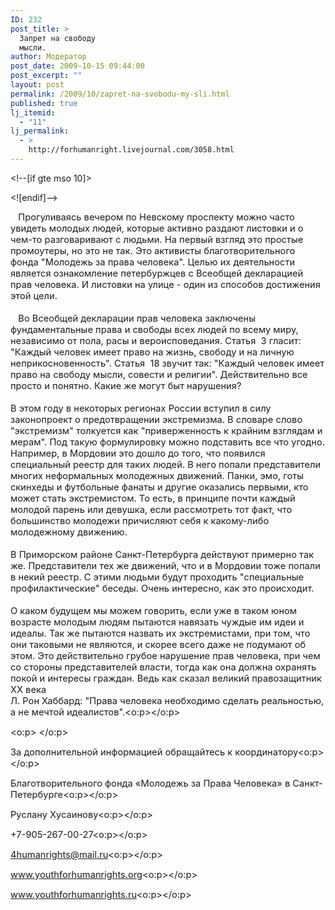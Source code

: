 ```yaml
---
ID: 232
post_title: >
  Запрет на свободу
  мысли.
author: Модератор
post_date: 2009-10-15 09:44:00
post_excerpt: ""
layout: post
permalink: /2009/10/zapret-na-svobodu-my-sli.html
published: true
lj_itemid:
  - "11"
lj_permalink:
  - >
    http://forhumanright.livejournal.com/3058.html
---
```

<meta content="text/html; charset=utf-8" http-equiv="Content-Type"><meta content="Word.Document" name="ProgId"><meta content="Microsoft Word 11" name="Generator"><meta content="Microsoft Word 11" name="Originator"><link href="file:///C:%5CDOCUME%7E1%5C9335%7E1%5CLOCALS%7E1%5CTemp%5Cmsohtml1%5C01%5Cclip_filelist.xml" rel="File-List" /><!--[if gte mso 9]><xml>
 <w:WordDocument>
  <w:View>Normal</w:View>
  <w:Zoom>0</w:Zoom>
  <w:PunctuationKerning/>
  <w:ValidateAgainstSchemas/>
  <w:SaveIfXMLInvalid>false</w:SaveIfXMLInvalid>
  <w:IgnoreMixedContent>false</w:IgnoreMixedContent>
  <w:AlwaysShowPlaceholderText>false</w:AlwaysShowPlaceholderText>
  <w:Compatibility>
   <w:BreakWrappedTables/>
   <w:SnapToGridInCell/>
   <w:WrapTextWithPunct/>
   <w:UseAsianBreakRules/>
   <w:DontGrowAutofit/>
  </w:Compatibility>
  <w:BrowserLevel>MicrosoftInternetExplorer4</w:BrowserLevel>
 </w:WordDocument>
</xml><![endif]--><!--[if gte mso 9]><xml>
 <w:LatentStyles DefLockedState="false" LatentStyleCount="156">
 </w:LatentStyles>
</xml><![endif]--><style type="text/css">
<!--
 /* Style Definitions */
 p.MsoNormal, li.MsoNormal, div.MsoNormal
	{mso-style-parent:"";
	margin:0cm;
	margin-bottom:.0001pt;
	mso-pagination:widow-orphan;
	font-size:12.0pt;
	font-family:"Times New Roman";
	mso-fareast-font-family:"Times New Roman";}
@page Section1
	{size:612.0pt 792.0pt;
	margin:2.0cm 42.5pt 2.0cm 3.0cm;
	mso-header-margin:36.0pt;
	mso-footer-margin:36.0pt;
	mso-paper-source:0;}
div.Section1
	{page:Section1;}
-->
</style><!--[if gte mso 10]>
<style>
 /* Style Definitions */
 table.MsoNormalTable
	{mso-style-name:"Обычная таблица";
	mso-tstyle-rowband-size:0;
	mso-tstyle-colband-size:0;
	mso-style-noshow:yes;
	mso-style-parent:"";
	mso-padding-alt:0cm 5.4pt 0cm 5.4pt;
	mso-para-margin:0cm;
	mso-para-margin-bottom:.0001pt;
	mso-pagination:widow-orphan;
	font-size:10.0pt;
	font-family:"Times New Roman";
	mso-ansi-language:#0400;
	mso-fareast-language:#0400;
	mso-bidi-language:#0400;}
</style>
<![endif]-->  <p class="MsoNormal"><span style="font-size: 11pt;">&nbsp;&nbsp;&nbsp;Прогуливаясь вечером по Невскому проспекту можно часто увидеть молодых людей, которые активно раздают листовки и о чем-то разговаривают с людьми. На первый взгляд это простые промоутеры, но это не так. Это активисты благотворительного фонда &quot;Молодежь за права человека&quot;. Целью их деятельности является ознакомление петербуржцев с Всеобщей декларацией прав человека. И листовки на улице - один из способов достижения этой цели.<br /> <br /> &nbsp;&nbsp;&nbsp;Во Всеобщей декларации прав человека заключены фундаментальные права и свободы всех людей по всему миру, независимо от пола, расы и вероисповедания. Статья &nbsp;3 гласит: &quot;Каждый человек имеет право на жизнь, свободу и на личную неприкосновенность&quot;. Статья &nbsp;18 звучит так: &quot;Каждый человек имеет право на свободу мысли, совести и религии&quot;. Действительно все просто и понятно. Какие же могут быт нарушения?<br /> <br /> В этом году в некоторых регионах России вступил в силу законопроект о предотвращении экстремизма. В словаре слово &quot;экстремизм&quot; толкуется как &quot;приверженность к крайним взглядам и мерам&quot;. Под такую формулировку можно подставить все что угодно. Например, в Мордовии это дошло до того, что появился специальный реестр для таких людей. В него попали представители многих неформальных молодежных движений. Панки, эмо, готы скинхеды и футбольные фанаты и другие оказались первыми, кто может стать экстремистом. То есть, в принципе почти каждый молодой парень или девушка, если рассмотреть тот факт, что большинство молодежи причисляют себя к какому-либо молодежному движению.<br /> <br /> В Приморском районе Санкт-Петербурга действуют примерно так же. Представители тех же движений, что и в Мордовии тоже попали в некий реестр. С этими людьми будут проходить &quot;специальные профилактические&quot; беседы. Очень интересно, как это происходит.<br /> <br /> О каком будущем мы можем говорить, если уже в таком юном возрасте молодым людям пытаются навязать чуждые им идеи и идеалы. Так же пытаются назвать их экстремистами, при том, что они таковыми не являются, и скорее всего даже не подумают об этом. Это действительно грубое нарушение прав человека, при чем со стороны представителей власти, тогда как она должна охранять покой и интересы граждан. Ведь как сказал великий правозащитник ХХ века<br /> Л. Рон Хаббард: &quot;Права человека необходимо сделать реальностью, а не мечтой идеалистов&quot;.<o:p></o:p></span></p>  <p class="MsoNormal"><span style="font-size: 11pt;"><o:p>&nbsp;</o:p></span></p>  <p class="MsoNormal"><span style="font-size: 11pt;">За дополнительной информацией обращайтесь к координатору<o:p></o:p></span></p>  <p class="MsoNormal"><span style="font-size: 11pt;">Благотворительного фонда &laquo;Молодежь за Права Человека&raquo; в Санкт-Петербурге<o:p></o:p></span></p>  <p class="MsoNormal"><span style="font-size: 11pt;">Руслану Хусаинову<o:p></o:p></span></p>  <p class="MsoNormal"><span style="font-size: 11pt;">+7-905-267-00-27<o:p></o:p></span></p>  <p class="MsoNormal"><span style="font-size: 11pt;">4humanrights@mail.ru<o:p></o:p></span></p>  <p class="MsoNormal"><span style="font-size: 11pt;">www.youthforhumanrights.org<o:p></o:p></span></p>  <p class="MsoNormal"><span style="font-size: 11pt;">www.youthforhumanrights.ru<o:p></o:p></span></p>  </meta></meta></meta></meta><br />